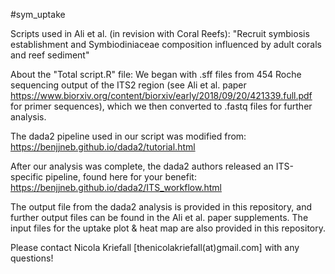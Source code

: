 #sym_uptake

Scripts used in Ali et al. (in revision with Coral Reefs): "Recruit symbiosis establishment and Symbiodiniaceae composition influenced by adult corals and reef sediment"

About the "Total script.R" file:
We began with .sff files from 454 Roche sequencing output of the ITS2 region (see Ali et al. paper https://www.biorxiv.org/content/biorxiv/early/2018/09/20/421339.full.pdf for primer sequences), which we then converted to .fastq files for further analysis.

The dada2 pipeline used in our script was modified from:
https://benjjneb.github.io/dada2/tutorial.html

After our analysis was complete, the dada2 authors released an ITS-specific pipeline, found here for your benefit:
https://benjjneb.github.io/dada2/ITS_workflow.html

The output file from the dada2 analysis is provided in this repository, and further output files can be found in the Ali et al. paper supplements. The input files for the uptake plot & heat map are also provided in this repository. 

Please contact Nicola Kriefall [thenicolakriefall(at)gmail.com] with any questions!
